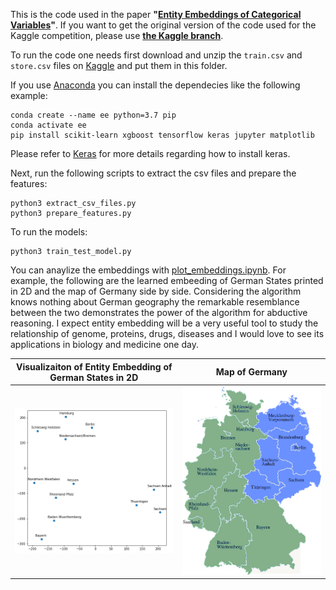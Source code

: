 This is the code used in the paper **"[Entity Embeddings of Categorical Variables](http://arxiv.org/abs/1604.06737)"**. If you want to get the original version of the code used for the Kaggle competition, please use [**the Kaggle branch**](https://github.com/entron/entity-embedding-rossmann/tree/kaggle).

To run the code one needs first download and unzip the `train.csv` and `store.csv` files on [Kaggle](https://www.kaggle.com/c/rossmann-store-sales/data) and put them in this folder.

If you use [Anaconda](https://docs.conda.io/en/latest/miniconda.html) you can install the dependecies like the following example:

```
conda create --name ee python=3.7 pip
conda activate ee
pip install scikit-learn xgboost tensorflow keras jupyter matplotlib
```
Please refer to [Keras](https://github.com/fchollet/keras) for more details regarding how to install keras. 

Next, run the following scripts to extract the csv files and prepare the features:

```
python3 extract_csv_files.py
python3 prepare_features.py
```

To run the models:

```
python3 train_test_model.py
```

You can anaylize the embeddings with [plot_embeddings.ipynb](https://github.com/entron/entity-embedding-rossmann/blob/master/plot_embeddings.ipynb). For example, the following are the learned embeeding of German States printed in 2D and the map of Germany side by side.   Considering the algorithm knows nothing about German geography the remarkable resemblance between the two demonstrates the power of the algorithm for abductive reasoning. I expect entity embedding will be a very useful tool to study the relationship of genome, proteins, drugs, diseases and I would love to see its applications in biology and medicine one day.

Visualizaiton of Entity Embedding of German States in 2D             | Map of Germany 
:-------------------------:|:-------------------------:
![EE_German_States](images/EE_German_States.png)  | ![Karte-Deutschland-Fun-Facts-Deutsch](images/Karte-Deutschland-Fun-Facts-Deutsch.png) 

